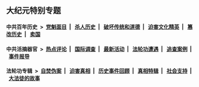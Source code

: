 ## 大纪元特别专题

#### 中共百年历史 &nbsp;>&nbsp; [党魁面目](indexes/nf1176107/README.md?06090430) &nbsp;| &nbsp; [杀人历史](indexes/nf1176106/README.md?06090430) &nbsp;| &nbsp; [破坏传统和道德](indexes/nf1176106/README.md?06090430) &nbsp;| &nbsp; [迫害文化精英](indexes/nf1176111/README.md?06090430) &nbsp;| &nbsp; [篡改历史](indexes/nf1176115/README.md?06090430) &nbsp;| &nbsp; [卖国](indexes/nf1176117/README.md?06090430) 

#### 中共活摘器官 &nbsp;>&nbsp; [热点评论](indexes/nf5879/README.md?06090430) &nbsp;| &nbsp; [国际调查](indexes/nf5947/README.md?06090430) &nbsp;| &nbsp; [最新活动](indexes/nf5883/README.md?06090430) &nbsp;| &nbsp; [法轮功遭遇](indexes/nf5881/README.md?06090430) &nbsp;| &nbsp; [追查案例](indexes/nf5880/README.md?06090430) &nbsp;| &nbsp; [事件报导](indexes/nf5877/README.md?06090430) 

#### 法轮功专辑 &nbsp;>&nbsp; [自焚伪案](indexes/nf5562/README.md?06090430) &nbsp;| &nbsp; [迫害真相](indexes/nf4379/README.md?06090430) &nbsp;| &nbsp; [历史事件回顾](indexes/nf5793/README.md?06090430) &nbsp;| &nbsp; [真相特辑](indexes/nf4389/README.md?06090430) &nbsp;| &nbsp; [社会支持](indexes/nf4386/README.md?06090430) &nbsp;| &nbsp; [大法徒的故事](indexes/nf1147481/README.md?06090430) 
